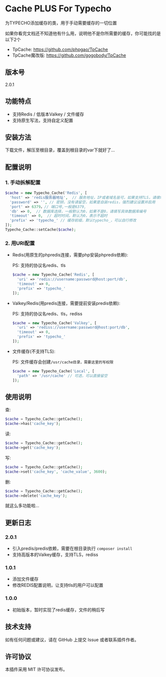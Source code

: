 # Cache PLUS For Typecho

为TYPECHO添加缓存的类，用于手动需要缓存的一切位置

如果你看完文档还不知道他有什么用，说明他不是你所需要的缓存，你可能找的是以下2个

- TpCache: https://github.com/phpgao/TpCache
- TpCache魔改版: https://github.com/gogobody/TpCache

## 版本号
  2.0.1

## 功能特点

- 支持Redis / 低版本Valkey / 文件缓存 
- 支持原生写法，支持自定义配置

## 安装方法

下载文件，解压至根目录，覆盖到根目录的var下就好了...

## 配置说明

### 1. 手动拆解配置

```php
$cache = new Typecho_Cache('Redis', [
  'host' => 'redis服务器地址',  // 服务地址，IP或者域名皆可，如果支持TLS，请填tls://redis服务器地址
  'password' => '', // 密钥，没有请留空，如果是自装redis，强烈建议设置并启用
  'port' => 6379，// 端口号,一般是6379, 
  'db' => 0,  // 数据库选择，一般默认为0，如果不是0，请填写具体数据库编号 
  'timeout' => 0,  // 超时时间，默认为0，表示不超时
  'prefix' => 'typecho_' // 缓存前缀，默认typecho_，可以自行修改
]);
Typecho_Cache::setCache($cache);
```
### 2. 用URI配置

- Redis(用原生的phpredis连接，需要php安装phpredis依赖):

  PS: 支持的协议名redis、tls

  ```php
  $cache = new Typecho_Cache('Redis', [
    'uri' => 'redis://username:password@host:port/db',
    'timeout' => 0,
    'prefix' => 'typecho_'
  ]);
  ```

- Valkey/Redis(用predis连接，需要提前安装predis依赖):

  PS: 支持的协议名redis、tls，rediss

  ```php
  $cache = new Typecho_Cache('Valkey', [
    'uri' => 'rediss://username:password@host:port/db',
    'timeout' => 0,
    'prefix' => 'typecho_'
  ]);
  ```

- 文件缓存(不支持TLS):

  PS: 文件缓存会创建`/usr/cache目录，需要这里的写权限`

  ```php
  $cache = new Typecho_Cache('Local', [
    'path' => '/usr/cache' // 可选，可以直接留空
  ]);

## 使用说明

查:
```php
$cache = Typecho_Cache::getCache();
$cache->has('cache_key');
```

读:
```php
$cache = Typecho_Cache::getCache();
$cache->get('cache_key');
```

写:
```php
$cache = Typecho_Cache::getCache();
$cache->set('cache_key', 'cache_value', 3600);
```

删:
```php
$cache = Typecho_Cache::getCache();
$cache->delete('cache_key');
```

就这么多功能啦...

## 更新日志

### 2.0.1
  
  - 引入predis/predis依赖，需要在根目录执行 `composer install`
  - 支持高版本的Valkey缓存，支持TLS，rediss

### 1.0.1

  - 添加文件缓存
  - 修改REDIS配置说明，让支持tls的用户可以配置

### 1.0.0
  - 初始版本，暂时实现了redis缓存，文件的稍后写

## 技术支持

如有任何问题或建议，请在 GitHub 上提交 Issue 或者联系插件作者。

## 许可协议

本插件采用 MIT 许可协议发布。
